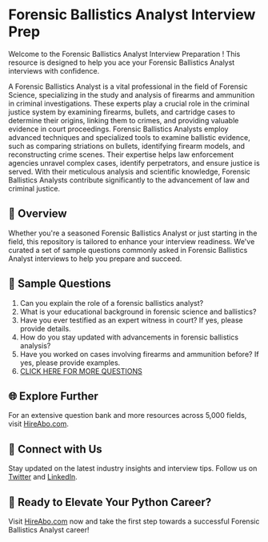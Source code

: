 # Forensic Ballistics Analyst Interview Prep

Welcome to the Forensic Ballistics Analyst Interview Preparation ! This resource is designed to help you ace your Forensic Ballistics Analyst interviews with confidence.

A Forensic Ballistics Analyst is a vital professional in the field of Forensic Science, specializing in the study and analysis of firearms and ammunition in criminal investigations. These experts play a crucial role in the criminal justice system by examining firearms, bullets, and cartridge cases to determine their origins, linking them to crimes, and providing valuable evidence in court proceedings. Forensic Ballistics Analysts employ advanced techniques and specialized tools to examine ballistic evidence, such as comparing striations on bullets, identifying firearm models, and reconstructing crime scenes. Their expertise helps law enforcement agencies unravel complex cases, identify perpetrators, and ensure justice is served. With their meticulous analysis and scientific knowledge, Forensic Ballistics Analysts contribute significantly to the advancement of law and criminal justice.

## 🚀 Overview

Whether you're a seasoned Forensic Ballistics Analyst or just starting in the field, this repository is tailored to enhance your interview readiness. We've curated a set of sample questions commonly asked in Forensic Ballistics Analyst interviews to help you prepare and succeed.

## 📝 Sample Questions

1. Can you explain the role of a forensic ballistics analyst?
2. What is your educational background in forensic science and ballistics?
3. Have you ever testified as an expert witness in court? If yes, please provide details.
4. How do you stay updated with advancements in forensic ballistics analysis?
5. Have you worked on cases involving firearms and ammunition before? If yes, please provide examples.
6. [CLICK HERE FOR MORE QUESTIONS](https://hireabo.com/job/9_4_36/Forensic%20Ballistics%20Analyst)

## 🌐 Explore Further

For an extensive question bank and more resources across 5,000 fields, visit [HireAbo.com](https://www.hireabo.com).

## 📱 Connect with Us

Stay updated on the latest industry insights and interview tips. Follow us on [Twitter](https://twitter.com/hireabo) and [LinkedIn](https://www.linkedin.com/in/hire-abo-3609972a8/).

## 🚀 Ready to Elevate Your Python Career?

Visit [HireAbo.com](https://www.hireabo.com) now and take the first step towards a successful Forensic Ballistics Analyst career!